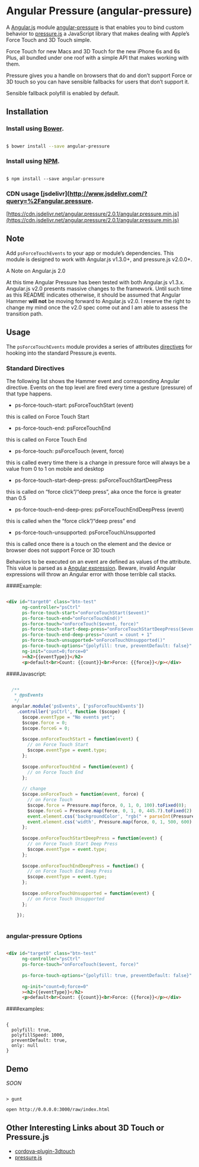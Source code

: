 # Angular Pressure (angular-pressure)

A [Angular.js](https://angularjs.org/) module [angular-pressure](https://github.com/thierryc/angular-pressure) is that enables you to bind custom behavior to [pressure.js](http://pressurejs.com/) a JavaScript library that makes dealing with Apple’s Force Touch and 3D Touch simple.

Force Touch for new Macs and 3D Touch for the new iPhone 6s and 6s Plus, all bundled under one roof with a simple API that makes working with them.

Pressure gives you a handle on browsers that do and don’t support Force or 3D touch so you can have sensible fallbacks for users that don’t support it.

Sensible fallback polyfill is enabled by default.

## Installation

### Install using [Bower](http://bower.io/).

```bash 

$ bower install --save angular-pressure 

```

### Install using [NPM](https://www.npmjs.com/).

```shell 

$ npm install --save angular-pressure 

```

### CDN usage [jsdelivr](http://www.jsdelivr.com/?query=%2Fangular.pressure.

[https://cdn.jsdelivr.net/angular.pressure/2.0.1/angular.pressure.min.js](https://cdn.jsdelivr.net/angular.pressure/2.0.1/angular.pressure.min.js)

## Note

Add `psForceTouchEvents` to your app or module’s dependencies. This module is designed to work with Angular.js v1.3.0+, and pressure.js v2.0.0+.

A Note on Angular.js 2.0

At this time Angular Pressure has been tested with both Angular.js v1.3.x. Angular.js v2.0 presents massive changes to the framework. Until such time as this README indicates otherwise, it should be assumed that Angular Hammer **will not** be moving forward to Angular.js v2.0. I reserve the right to change my mind once the v2.0 spec come out and I am able to assess the transition path.

## Usage

The `psForceTouchEvents` module provides a series of attributes [directives](https://docs.angularjs.org/guide/directive) for hooking into the standard Pressure.js events.

### Standard Directives

The following list shows the Hammer event and corresponding Angular directive. Events on the top level are fired every time a gesture (pressure) of that type happens.

  - ps-force-touch-start: psForceTouchStart (event)
  
  this is called on Force Touch Start

  - ps-force-touch-end: psForceTouchEnd
  
  this is called on Force Touch End

  - ps-force-touch: psForceTouch (event, force)
  
  this is called every time there is a change in pressure force will always be a value from 0 to 1 on mobile and desktop

  - ps-force-touch-start-deep-press: psForceTouchStartDeepPress
  
  this is called on “force click”/“deep press”, aka once the force is greater than 0.5

  - ps-force-touch-end-deep-pres: psForceTouchEndDeepPress (event)
  
  this is called when the “force click”/“deep press” end

  - ps-force-touch-unsupported: psForceTouchUnsupported 
  
  this is called once there is a touch on the element and the device or browser does not support Force or 3D touch

Behaviors to be executed on an event are defined as values of the attribute. This value is parsed as a [Angular expression](https://docs.angularjs.org/guide/expression). Beware, invalid Angular expressions will throw an Angular error with those terrible call stacks.


####Example:

```html

<div id="target0" class="btn-test"
      ng-controller="psCtrl"
      ps-force-touch-start="onForceTouchStart($event)"
      ps-force-touch-end="onForceTouchEnd()"
      ps-force-touch="onForceTouch($event, force)"
      ps-force-touch-start-deep-press="onForceTouchStartDeepPress($event)"
      ps-force-touch-end-deep-press="count = count + 1"
      ps-force-touch-unsupported="onForceTouchUnsupported()"
      ps-force-touch-options="{polyfill: true, preventDefault: false}"
      ng-init="count=0;force=0"
      ><h2>{{eventType}}</h2>
      <p>default<br>Count: {{count}}<br>Force: {{force}}</p></div>

```

####Javascript:

```javascript

  /**
   * @psEvents
   */
  angular.module('psEvents', ['psForceTouchEvents'])
    .controller('psCtrl', function ($scope) {
      $scope.eventType = "No events yet";
      $scope.force = 0;
      $scope.forceG = 0;
      
      $scope.onForceTouchStart = function(event) {
        // on Force Touch Start
        $scope.eventType = event.type;
      };
      
      $scope.onForceTouchEnd = function(event) {
        // on Force Touch End
      };
      
      // change
      $scope.onForceTouch = function(event, force) {
        // on Force Touch
        $scope.force = Pressure.map(force, 0, 1, 0, 100).toFixed(0);
        $scope.forceG = Pressure.map(force, 0, 1, 0, 445.7).toFixed(2) + 'g'; // force (simulation) Gram. 
        event.element.css('backgroundColor', "rgb(" + parseInt(Pressure.map(force, 0, 1, 255, 0)) + ",200," + parseInt(Pressure.map(force, 0, 1, 0, 255)) +")");
        event.element.css('width', Pressure.map(force, 0, 1, 500, 600) + "px");
      };
      
      $scope.onForceTouchStartDeepPress = function(event) {
        // on Force Touch Start Deep Press
        $scope.eventType = event.type;
      };
      
      $scope.onForceTouchEndDeepPress = function() {
        // on Force Touch End Deep Press
        $scope.eventType = event.type;
      };
      
      $scope.onForceTouchUnsupported = function(event) {
        // on Force Touch Unsupported
      };
    
    });
    
```


### angular-pressure Options

```html

<div id="target0" class="btn-test"
      ng-controller="psCtrl"
      ps-force-touch="onForceTouch($event, force)"
      
      ps-force-touch-options="{polyfill: true, preventDefault: false}"
      
      ng-init="count=0;force=0"
      ><h2>{{eventType}}</h2>
      <p>default<br>Count: {{count}}<br>Force: {{force}}</p></div>

```

####examples:

``` 

{
  polyfill: true,
  polyfillSpeed: 1000,
  preventDefault: true,
  only: null
}

```

## Demo

_SOON_


```

> gunt 

open http://0.0.0.0:3000/raw/index.html

```



## Other Interesting Links about 3D Touch or Pressure.js

- [cordova-plugin-3dtouch](https://github.com/EddyVerbruggen/cordova-plugin-3dtouch) 
- [pressure.js](http://pressurejs.com/)
